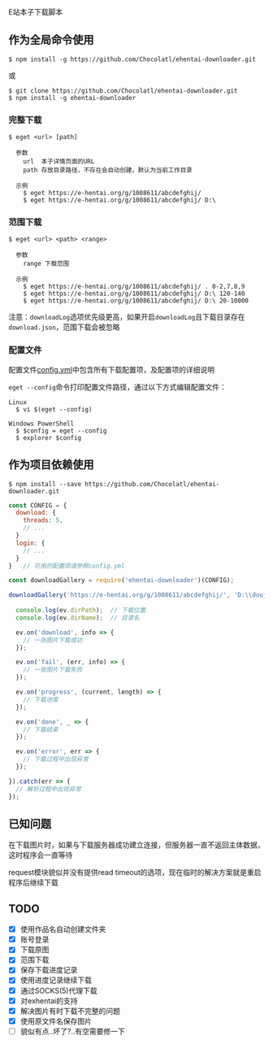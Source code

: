 E站本子下载脚本

## 作为全局命令使用

```
$ npm install -g https://github.com/Chocolatl/ehentai-downloader.git
```

或

```
$ git clone https://github.com/Chocolatl/ehentai-downloader.git
$ npm install -g ehentai-downloader
```

### 完整下载

```
$ eget <url> [path]

  参数
    url  本子详情页面的URL
    path 存放目录路径，不存在会自动创建，默认为当前工作目录

  示例
    $ eget https://e-hentai.org/g/1008611/abcdefghij/
    $ eget https://e-hentai.org/g/1008611/abcdefghij/ D:\
```

### 范围下载

```
$ eget <url> <path> <range>

  参数
    range 下载范围

  示例
    $ eget https://e-hentai.org/g/1008611/abcdefghij/ . 0-2,7,8,9
    $ eget https://e-hentai.org/g/1008611/abcdefghij/ D:\ 120-140
    $ eget https://e-hentai.org/g/1008611/abcdefghij/ D:\ 20-10000
```

注意：`downloadLog`选项优先级更高，如果开启`downloadLog`且下载目录存在`download.json`，范围下载会被忽略

### 配置文件

配置文件[config.yml](https://github.com/Chocolatl/ehentai-downloader/blob/master/config.yml)中包含所有下载配置项，及配置项的详细说明

`eget --config`命令打印配置文件路径，通过以下方式编辑配置文件：

```
Linux
  $ vi $(eget --config)

Windows PowerShell
  $ $config = eget --config
  $ explorer $config
```

## 作为项目依赖使用

```
$ npm install --save https://github.com/Chocolatl/ehentai-downloader.git
```

```js
const CONFIG = {
  download: {
    threads: 5,
    // ...
  }
  login: {
    // ...
  }
}   // 可用的配置项请参照config.yml

const downloadGallery = require('ehentai-downloader')(CONFIG);

downloadGallery('https://e-hentai.org/g/1008611/abcdefghij/', 'D:\\doujinshi').then(ev => {
  
  console.log(ev.dirPath);  // 下载位置
  console.log(ev.dirName);  // 目录名

  ev.on('download', info => {
    // 一张图片下载成功
  });

  ev.on('fail', (err, info) => {
    // 一张图片下载失败
  });

  ev.on('progress', (current, length) => {
    // 下载进度
  });

  ev.on('done', _ => {
    // 下载结束
  });

  ev.on('error', err => {
    // 下载过程中出现异常
  });

}).catch(err => {
  // 解析过程中出现异常
});
```

## 已知问题

在下载图片时，如果与下载服务器成功建立连接，但服务器一直不返回主体数据，这时程序会一直等待

request模块貌似并没有提供read timeout的选项，现在临时的解决方案就是重启程序后继续下载

## TODO

- [x] 使用作品名自动创建文件夹
- [x] 账号登录
- [x] 下载原图
- [x] 范围下载
- [x] 保存下载进度记录
- [x] 使用进度记录继续下载
- [x] 通过SOCKS(5)代理下载
- [x] 对exhentai的支持
- [x] 解决图片有时下载不完整的问题
- [x] 使用原文件名保存图片
- [ ] 貌似有点..坏了?..有空需要修一下